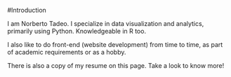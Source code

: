 #Introduction

I am Norberto Tadeo. I specialize in data visualization and analytics, primarily using Python. Knowledgeable in R too. 

I also like to do front-end (website development) from time to time, as part of academic requirements or as a hobby. 

There is also a copy of my resume on this page. Take a look to know more!